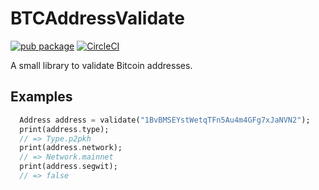 # BTCAddressValidate

[![pub package](https://img.shields.io/pub/v/btc_address_validate.svg)](https://pub.dartlang.org/packages/btc_address_validate)
[![CircleCI](https://circleci.com/gh/dspicher/btc_address_validate.svg?style=svg)](https://circleci.com/gh/dspicher/btc_address_validate)

A small library to validate Bitcoin addresses.

## Examples

```dart
  Address address = validate("1BvBMSEYstWetqTFn5Au4m4GFg7xJaNVN2");
  print(address.type);
  // => Type.p2pkh
  print(address.network);
  // => Network.mainnet
  print(address.segwit);
  // => false
```
